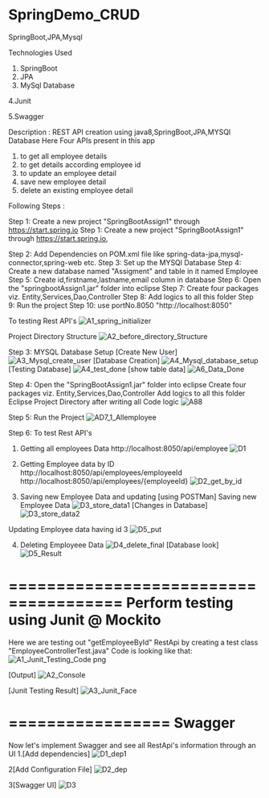 # SpringDemo_CRUD
SpringBoot,JPA,Mysql

Technologies Used
1. SpringBoot
2. JPA
3. MySql Database 

4.Junit

5.Swagger

Description : REST API creation using java8,SpringBoot,JPA,MYSQl Database
Here Four APIs present in this app
1. to get all employee details
2. to get details according employee id
3. to update an employee detail
4. save new employee detail
5. delete an existing employee detail

Following Steps :

Step 1: Create a new project "SpringBootAssign1" through https://start.spring.io
Step 1: Create a new project "SpringBootAssign1" through https://start.spring.io,

Step 2: Add Dependencies on POM.xml file like spring-data-jpa,mysql-connector,spring-web etc.
Step 3: Set up the MYSQl Database 
Step 4: Create a new database named "Assigment" and table in it named Employee
Step 5: Create id,firstname,lastname,email column in database
Step 6: Open the "springbootAssign1.jar" folder into eclipse
Step 7: Create four packages viz. Entity,Services,Dao,Controller
Step 8: Add logics to all this folder 
Step 9: Run the project
Step 10: use portNo.8050 "http://localhost:8050"

To testing Rest API's
![A1_spring_initializer](https://user-images.githubusercontent.com/55799798/134897739-08b2698a-62fa-4613-9d45-75a7a0805af2.PNG)

Project Directory Structure 
![A2_before_directory_Structure](https://user-images.githubusercontent.com/55799798/134898199-0c514cd4-a607-4372-b6e4-a5dec48db937.PNG)

Step 3: MYSQL Database Setup
[Create New User]
![A3_Mysql_create_user](https://user-images.githubusercontent.com/55799798/134898617-48cdfe65-fc5d-4d68-965f-1eff3182a8f6.PNG)
[Database Creation]
![A4_Mysql_database_setup](https://user-images.githubusercontent.com/55799798/134898679-8765eb99-d32f-4518-a3ab-9fb24d6a3ae9.PNG)
[Testing Database]
![A4_test_done](https://user-images.githubusercontent.com/55799798/134898751-afae1c2a-1767-4c88-9ef1-eff3e3282742.PNG)
[show table data]
![A6_Data_Done](https://user-images.githubusercontent.com/55799798/134898433-869021ba-83b8-45c6-b720-76a121265f20.PNG)

Step 4: Open the "SpringBootAssign1.jar" folder into eclipse
Create four packages viz. Entity,Services,Dao,Controller
Add logics to all this folder 
Eclipse Project Directory after writing all Code logic
![A88](https://user-images.githubusercontent.com/55799798/134899390-1f6fa4f1-f4f7-4ebd-b385-95939c63eb10.PNG)

Step 5: Run the Project
![AD7_1_Allemployee](https://user-images.githubusercontent.com/55799798/134899816-9e916563-c2ec-4ef3-8c66-a9ce5fb6ac30.PNG)

Step 6: To test Rest API's

1. Getting all employees Data
http://localhost:8050/api/employee
![D1](https://user-images.githubusercontent.com/55799798/134899869-cebc1bdd-c115-4af3-98d5-00311f3c88e8.PNG)

2. Getting Employee data by ID 
http://localhost:8050/api/employees/employeeId
http://localhost:8050/api/employees/{employeeId}
![D2_get_by_id](https://user-images.githubusercontent.com/55799798/134899909-de869f44-6044-4ee9-a561-73f06f3fb7b6.PNG)

3. Saving new Employee Data and updating 
[using POSTMan]
Saving new Employee Data
![D3_store_data1](https://user-images.githubusercontent.com/55799798/134900067-e0c69177-d20d-4ff2-bb8d-f0b2e93df336.PNG)
[Changes in Database]
![D3_store_data2](https://user-images.githubusercontent.com/55799798/134900152-11f511f0-2c4a-4895-a25b-59e7c82d042b.PNG)

Updating Employee data having id 3
![D5_put](https://user-images.githubusercontent.com/55799798/134900237-d0b6a49a-9801-417e-a5b4-c653b7fa024c.PNG)

4. Deleting Employeee Data
![D4_delete_final](https://user-images.githubusercontent.com/55799798/134900410-76bdad0f-39ec-4fe7-a1ab-d0f071116a2f.PNG)
[Database look]
![D5_Result](https://user-images.githubusercontent.com/55799798/134900464-f99c90c0-e8cf-4de6-878a-038f7bf00563.PNG)

======================================
Perform testing using Junit @ Mockito
======================================
Here we are testing out "getEmployeeById" RestApi by creating a test class "EmployeeControllerTest.java"
Code is looking like that:
![A1_Junit_Testing_Code png](https://user-images.githubusercontent.com/55799798/135252104-4e4f0236-5701-4aee-9f04-89c6933b20e9.png)

[Output]
![A2_Console](https://user-images.githubusercontent.com/55799798/135252233-de853f81-f72e-48b5-b954-fe9cb6238cfb.JPG)

[Junit Testing Result]
![A3_Junit_Face](https://user-images.githubusercontent.com/55799798/135252310-98bd865a-4a55-40f7-b6fe-0fa444af0c35.JPG)

=================
Swagger
=================
Now let's implement Swagger and see all RestApi's information through an UI
1.[Add dependencies]
![D1_dep1](https://user-images.githubusercontent.com/55799798/135465963-b8003123-a3c4-410c-a187-4b05d0190cdb.JPG)

2[Add Configuration File]
![D2_dep](https://user-images.githubusercontent.com/55799798/135466059-bae457cd-6828-429c-814b-b57278e7ba6f.JPG)

3[Swagger UI]
![D3](https://user-images.githubusercontent.com/55799798/135466204-1d9f32c7-b364-4578-88e4-aba6139616de.JPG)









